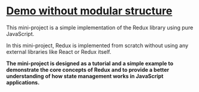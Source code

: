 # [Demo without modular structure](https://codepen.io/AMN2080/pen/ZEdrxrW)

This mini-project is a simple implementation of the Redux library using pure JavaScript.

In this mini-project, Redux is implemented from scratch without using any external libraries like React or Redux itself.

**The mini-project is designed as a tutorial and a simple example to demonstrate the core concepts of Redux and to provide a better understanding of how state management works in JavaScript applications.**
